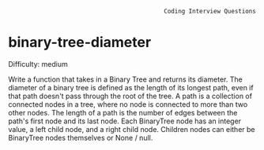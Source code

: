                                                 Coding Interview Questions     
# binary-tree-diameter

Difficulty: medium

  Write a function that takes in a Binary Tree and returns its diameter. The
  diameter of a binary tree is defined as the length of its longest path, even
  if that path doesn't pass through the root of the tree. A path is a collection of connected nodes in a tree, where no node is
  connected to more than two other nodes. The length of a path is the number of
  edges between the path's first node and its last node. Each BinaryTree node has an integer value, a
  left child node, and a right child node. Children nodes can either be BinaryTree nodes themselves or
  None / null.
  
